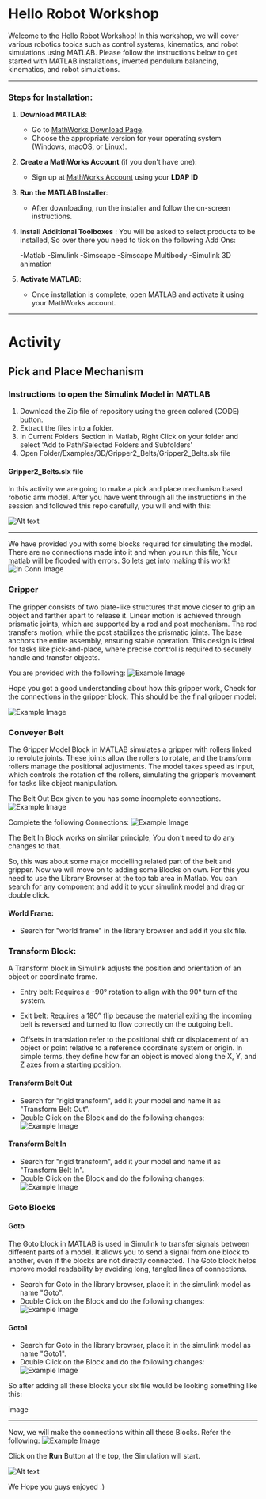 
# Hello Robot Workshop

Welcome to the Hello Robot Workshop! In this workshop, we will cover various robotics topics such as control systems, kinematics, and robot simulations using MATLAB. Please follow the instructions below to get started with MATLAB installations, inverted pendulum balancing, kinematics, and robot simulations.

---

### Steps for Installation:
1. **Download MATLAB**:
   - Go to [MathWorks Download Page](https://www.mathworks.com/downloads).
   - Choose the appropriate version for your operating system (Windows, macOS, or Linux).
   
2. **Create a MathWorks Account** (if you don't have one):
   - Sign up at [MathWorks Account](https://www.mathworks.com/help/matlab/matlab_external/create-a-mathworks-account.html) using your **LDAP ID**
   
3. **Run the MATLAB Installer**:
   - After downloading, run the installer and follow the on-screen instructions.

4. **Install Additional Toolboxes** :
   You will be asked to select products to be installed, So over there you need to tick on the following Add Ons: 

    -Matlab
    -Simulink 
    -Simscape
    -Simscape Multibody
    -Simulink 3D animation 
 

6. **Activate MATLAB**:
   - Once installation is complete, open MATLAB and activate it using your MathWorks account.


---

# Activity

## Pick and Place Mechanism 

### Instructions to open the Simulink Model in MATLAB

1. Download the Zip file of repository using the green colored (CODE) button. 
2. Extract the files into a folder. 
3. In Current Folders Section in Matlab, Right Click on your folder and select 'Add to Path/Selected Folders and Subfolders'
4. Open Folder/Examples/3D/Gripper2_Belts/Gripper2_Belts.slx file

#### Gripper2_Belts.slx file 
In this activity we are going to make a pick and place mechanism based robotic arm model. After you have went through all the instructions in the session and followed this repo carefully, you will end with this:

![Alt text](anim.gif)

---

We have provided you with some blocks required for simulating the model. There are no connections made into it and when you run this file, Your matlab will be flooded with errors. So lets get into making this work! 
![In Conn Image](images/IN_Conn.png)

### Gripper 
The gripper consists of two plate-like structures that move closer to grip an object and farther apart to release it. Linear motion is achieved through prismatic joints, which are supported by a rod and post mechanism. The rod transfers motion, while the post stabilizes the prismatic joints. The base anchors the entire assembly, ensuring stable operation. This design is ideal for tasks like pick-and-place, where precise control is required to securely handle and transfer objects.


You are provided with the following:
![Example Image](images/Gripp_IN.png)

Hope you got a good understanding about how this gripper work, Check for the connections in the gripper block. This should be the final gripper model:

![Example Image](images/Gripp_C.png)

### Conveyer Belt 
The Gripper Model Block in MATLAB simulates a gripper with rollers linked to revolute joints. These joints allow the rollers to rotate, and the transform rollers manage the positional adjustments. The model takes speed as input, which controls the rotation of the rollers, simulating the gripper’s movement for tasks like object manipulation.

The Belt Out Box given to you has some incomplete connections. 
![Example Image](images/Belt_Out_IN.png)

Complete the following Connections:
![Example Image](images/Belt_Out_C.png)

The Belt In Block works on similar principle, You don't need to do any changes to that.

So, this was about some major modelling related part of the belt and gripper.
Now we will move on to adding some Blocks on own. For this you need to use the Library Browser at the top tab area in Matlab. You can search for any component and add it to your simulink model and drag or double click. 

#### World Frame: 
- Search for "world frame" in the library browser and add it you slx file.

### Transform Block:
A Transform block in Simulink adjusts the position and orientation of an object or coordinate frame.

- Entry belt: Requires a -90° rotation to align with the 90° turn of the system.
- Exit belt: Requires a 180° flip because the material exiting the incoming belt is reversed and turned to flow correctly on the outgoing belt.

- Offsets in translation refer to the positional shift or displacement of an object or point relative to a reference coordinate system or origin. In simple terms, they define how far an object is moved along the X, Y, and Z axes from a starting position.

#### Transform Belt Out 

- Search for "rigid transform", add it your model and name it as "Transform Belt Out".
- Double Click on the Block and do the following changes: 
![Example Image](images/Transform_belt_out.png)
  
#### Transform Belt In

- Search for "rigid transform", add it your model and name it as "Transform Belt In".
- Double Click on the Block and do the following changes: 
![Example Image](images/Transform_belt_in.png)

### Goto Blocks

#### Goto
The Goto block in MATLAB is used in Simulink to transfer signals between different parts of a model. It allows you to send a signal from one block to another, even if the blocks are not directly connected. The Goto block helps improve model readability by avoiding long, tangled lines of connections.

- Search for Goto in the library browser, place it in the simulink model as name "Goto".
- Double Click on the Block and do the following changes:
![Example Image](images/Goto.png)

#### Goto1
- Search for Goto in the library browser, place it in the simulink model as name "Goto1".
- Double Click on the Block and do the following changes:
![Example Image](images/Goto1.png)

So after adding all these blocks your slx file would be looking something like this:

image 

---

Now, we will make the connections within all these Blocks. Refer the following:
![Example Image](images/Complete_Conn.png)

Click on the **Run** Button at the top, the Simulation will start. 

![Alt text](anim.gif)

We Hope you guys enjoyed :) 







